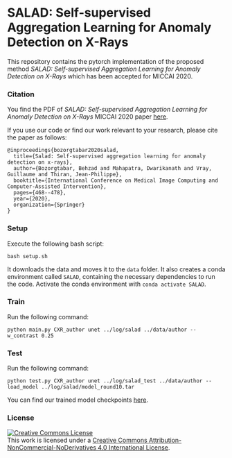 # SALAD: Self-supervised Aggregation Learning for Anomaly Detection on X-Rays

This repository contains the pytorch implementation of the proposed method *SALAD: Self-supervised Aggregation Learning for Anomaly Detection on X-Rays* which has been accepted for MICCAI 2020.

### Citation

You find the PDF of *SALAD: Self-supervised Aggregation Learning for Anomaly Detection on X-Rays* MICCAI 2020 paper [here](https://link.springer.com/content/pdf/10.1007%2F978-3-030-59710-8_46.pdf).

If you use our code or find our work relevant to your research, please cite the paper as follows:

```
@inproceedings{bozorgtabar2020salad,
  title={Salad: Self-supervised aggregation learning for anomaly detection on x-rays},
  author={Bozorgtabar, Behzad and Mahapatra, Dwarikanath and Vray, Guillaume and Thiran, Jean-Philippe},
  booktitle={International Conference on Medical Image Computing and Computer-Assisted Intervention},
  pages={468--478},
  year={2020},
  organization={Springer}
}
```

### Setup

Execute the following bash script:

```
bash setup.sh
```

It downloads the data and moves it to the `data` folder. It also creates a conda environment called `SALAD`, containing the necessary dependencies to run the code. Activate the conda environment with `conda activate SALAD`.

### Train

Run the following command:

```
python main.py CXR_author unet ../log/salad ../data/author --w_contrast 0.25
```

### Test

Run the following command:

```
python test.py CXR_author unet ../log/salad_test ../data/author --load_model ../log/salad/model_round10.tar
```

You can find our trained model checkpoints [here](https://drive.google.com/drive/folders/11XQLKhcrEllQ-hzCxrAkAESiuhdEqFIX?usp=sharing).

### License

<a rel="license" href="http://creativecommons.org/licenses/by-nc-nd/4.0/"><img alt="Creative Commons License" style="border-width:0" src="https://i.creativecommons.org/l/by-nc-nd/4.0/88x31.png" /></a><br />This work is licensed under a <a rel="license" href="http://creativecommons.org/licenses/by-nc-nd/4.0/">Creative Commons Attribution-NonCommercial-NoDerivatives 4.0 International License</a>.
